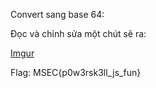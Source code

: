 Convert sang base 64:

Đọc và chỉnh sửa một chút sẽ ra:

[Imgur](https://i.imgur.com/awZDJa6.png)

Flag: MSEC{p0w3rsk3ll_js_fun}
